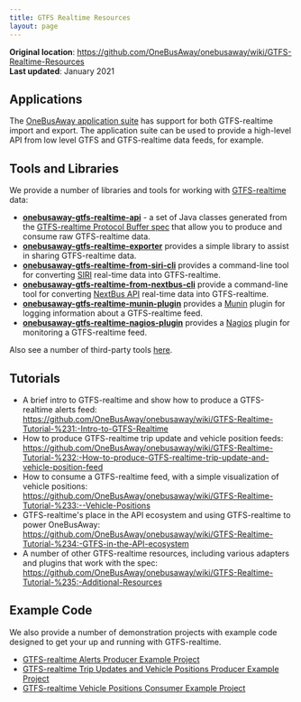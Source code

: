 ```yaml
---
title: GTFS Realtime Resources
layout: page
---
```


<div class='bg-blue-50 border-blue-500 dark:bg-slate-800 p-4 rounded-md'>
    <div><strong>Original location</strong>: <a href='https://github.com/OneBusAway/onebusaway/wiki/GTFS-Realtime-Resources'>https://github.com/OneBusAway/onebusaway/wiki/GTFS-Realtime-Resources</a></div>
    <div><strong>Last updated</strong>: January 2021</div>
</div>


## Applications

The [OneBusAway application suite](https://github.com/OneBusAway/onebusaway-application-modules/wiki) has support for both GTFS-realtime import and export.  The application suite can be used to provide a high-level API from low level GTFS and GTFS-realtime data feeds, for example.

## Tools and Libraries

We provide a number of libraries and tools for working with [GTFS-realtime](https://developers.google.com/transit/gtfs-realtime/) data:

* [**onebusaway-gtfs-realtime-api**](https://github.com/OneBusAway/onebusaway-gtfs-realtime-api/wiki) - a set of Java classes generated from the [GTFS-realtime Protocol Buffer spec](https://developers.google.com/transit/gtfs-realtime/gtfs-realtime-proto) that allow you to produce and consume raw GTFS-realtime data.
* [**onebusaway-gtfs-realtime-exporter**](https://github.com/OneBusAway/onebusaway-gtfs-realtime-exporter/wiki) provides a simple library to assist in sharing GTFS-realtime data.
* [**onebusaway-gtfs-realtime-from-siri-cli**](https://github.com/OneBusAway/onebusaway-gtfs-realtime-from-siri-cli/wiki) provides a command-line tool for converting [SIRI](https://www.siri-cen.eu) real-time data into GTFS-realtime.
* [**onebusaway-gtfs-realtime-from-nextbus-cli**](https://github.com/OneBusAway/onebusaway-gtfs-realtime-from-nextbus-cli/wiki) provide a command-line tool for converting [NextBus API](nextbus.com/xmlFeedDocs/NextBusXMLFeed.pdf) real-time data into GTFS-realtime.
* [**onebusaway-gtfs-realtime-munin-plugin**](https://github.com/OneBusAway/onebusaway-gtfs-realtime-munin-plugin/wiki) provides a [Munin](http://munin-monitoring.org/) plugin for logging information about a GTFS-realtime feed.
* [**onebusaway-gtfs-realtime-nagios-plugin**](https://github.com/OneBusAway/onebusaway-gtfs-realtime-nagios-plugin/wiki) provides a [Nagios](http://www.nagios.org/) plugin for monitoring a GTFS-realtime feed.

Also see a number of third-party tools [here](https://github.com/OneBusAway/onebusaway-application-modules/wiki/Real-Time-Data-Configuration-Guide#data-processing-tools).

## Tutorials

* A brief intro to GTFS-realtime and show how to produce a GTFS-realtime alerts feed: https://github.com/OneBusAway/onebusaway/wiki/GTFS-Realtime-Tutorial-%231:-Intro-to-GTFS-Realtime
* How to produce GTFS-realtime trip update and vehicle position feeds: https://github.com/OneBusAway/onebusaway/wiki/GTFS-Realtime-Tutorial-%232:-How-to-produce-GTFS-realtime-trip-update-and-vehicle-position-feed
* How to consume a GTFS-realtime feed, with a simple visualization of vehicle positions: https://github.com/OneBusAway/onebusaway/wiki/GTFS-Realtime-Tutorial-%233:--Vehicle-Positions
* GTFS-realtime's place in the API ecosystem and using GTFS-realtime to power OneBusAway: https://github.com/OneBusAway/onebusaway/wiki/GTFS-Realtime-Tutorial-%234:-GTFS-in-the-API-ecosystem
* A number of other GTFS-realtime resources, including various adapters and plugins that work with the spec: https://github.com/OneBusAway/onebusaway/wiki/GTFS-Realtime-Tutorial-%235:-Additional-Resources

## Example Code

We also provide a number of demonstration projects with example code designed to get your up and running with GTFS-realtime.

* [GTFS-realtime Alerts Producer Example Project](https://github.com/OneBusAway/onebusaway-gtfs-realtime-alerts-producer-demo/wiki)
* [GTFS-realtime Trip Updates and Vehicle Positions Producer Example Project](https://github.com/OneBusAway/onebusaway-gtfs-realtime-trip-updates-producer-demo/wiki)
* [GTFS-realtime Vehicle Positions Consumer Example Project](https://github.com/OneBusAway/onebusaway-gtfs-realtime-visualizer/wiki)